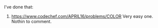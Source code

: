 I've done that:

1) https://www.codechef.com/APRIL16/problems/COLOR
	Very easy one. Nothin to comment.  